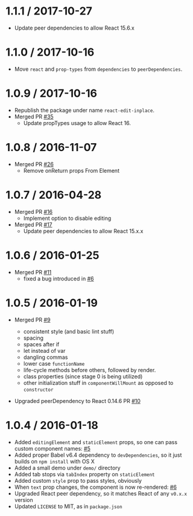 1.1.1 / 2017-10-27
==================
* Update peer dependencies to allow React 15.6.x

1.1.0 / 2017-10-16
==================
* Move `react` and `prop-types` from `dependencies` to `peerDependencies`.

1.0.9 / 2017-10-16
==================
* Republish the package under name `react-edit-inplace`.
* Merged PR [#35](https://github.com/kaivi/ReactInlineEdit/pull/35)
  - Update propTypes usage to allow React 16.

1.0.8 / 2016-11-07
==================
* Merged PR [#26](https://github.com/kaivi/ReactInlineEdit/pull/26)
  - Remove onReturn props From Element

1.0.7 / 2016-04-28
==================

* Merged PR [#16](https://github.com/kaivi/ReactInlineEdit/pull/16)
  - Implement option to disable editing
* Merged PR [#17](https://github.com/kaivi/ReactInlineEdit/pull/16)
  - Update peer dependencies to allow React 15.x.x

1.0.6 / 2016-01-25
==================

* Merged PR [#11](https://github.com/kaivi/ReactInlineEdit/pull/11)
  - fixed a bug introduced in [#6](https://github.com/kaivi/ReactInlineEdit/pull/6)

1.0.5 / 2016-01-19
==================

* Merged PR [#9](https://github.com/kaivi/ReactInlineEdit/pull/9)
  - consistent style (and basic lint stuff)
  - spacing
  - spaces after if
  - let instead of var
  - dangling commas
  - lower case `functionName`
  - life-cycle methods before others, followed by render.
  - class properties (since stage 0 is being utilized)
  - other initialization stuff in `componentWillMount` as opposed to `constructor`

* Upgraded peerDependency to React 0.14.6 PR [#10](https://github.com/kaivi/ReactInlineEdit/pull/10)

1.0.4 / 2016-01-18
==================

* Added `editingElement` and `staticElement` props, so one can pass custom component names: [\#5](https://github.com/kaivi/ReactInlineEdit/issues/5)
* Added proper Babel v6.4 dependency to `devDependencies`, so it just builds on `npm install` with OS X
* Added a small demo under `demo/` directory
* Added tab stops via `tabIndex` property on `staticElement`
* Added custom `style` prop to pass styles, obviously
* When `text` prop changes, the component is now re-rendered: [\#6](https://github.com/kaivi/ReactInlineEdit/pull/6)
* Upgraded React peer dependency, so it matches React of any `v0.x.x` version
* Updated `LICENSE` to MIT, as in `package.json`
